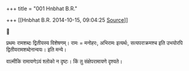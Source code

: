 +++
title = "001 Hnbhat B.R."

+++
[[Hnbhat B.R.	2014-10-15, 09:04:25 [Source](https://groups.google.com/g/samskrita/c/8a9-pr8BkRg)]]





प्रथमः रामशब्दः द्वितीयस्य विशेषणम्। रामः = मनोहरः, अभिरामः इत्यर्थः, सत्यपराक्रमश्च इति उभयोरपि द्वितीयरामशब्देनान्वयः। इति मन्ये।

  

वाल्मीकि रामायणेऽयं श्लोको न दृष्टः। किं तु संक्षेपरामायणे दृश्यते।

  

